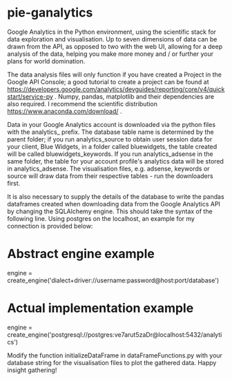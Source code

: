 # pie-ganalytics
Google Analytics in the Python environment, using the scientific stack for data exploration and visualisation. Up to seven dimensions of data can be drawn from the API, as opposed to two with the web UI, allowing for a deep analysis of the data, helping you make more money and / or further your plans for world domination. 

The data analysis files will only function if you have created a Project in the Google API Console; a good tutorial to create a project can be found at https://developers.google.com/analytics/devguides/reporting/core/v4/quickstart/service-py . Numpy, pandas, matplotlib and their dependencies are also required. I recommend the scientific distribution https://www.anaconda.com/download/ .

Data in your Google Analytics account is downloaded via the python files with the analytics_ prefix. The database table name is determined by the parent folder; if you run analytics_source to obtain user session data for your client, Blue Widgets, in a folder called bluewidgets, the table created will be called bluewidgets_keywords. If you run analytics_adsense in the same folder, the table for your account profile's analytics data will be stored in analytics_adsense. The visualisation files, e.g. adsense, keywords or source will draw data from their respective tables - run the downloaders first.

It is also necessary to supply the details of the database to write the pandas dataframes created when downloading data from the Google Analytics API by changing the SQLAlchemy engine. This should take the syntax of the following line. Using postgres on the localhost, an example for my connection is provided below:

# Abstract engine example
engine = create_engine('dialect+driver://username:password@host:port/database')
# Actual implementation example
engine = create_engine('postgresql://postgres:ve7arut5zaDr@localhost:5432/analytics')

Modify the function initializeDataFrame in dataFrameFunctions.py with your database string for the visualisation files to plot the gathered data. Happy insight gathering! 
